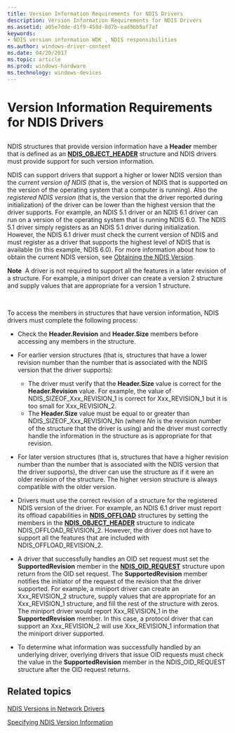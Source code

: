 ```yaml
---
title: Version Information Requirements for NDIS Drivers
description: Version Information Requirements for NDIS Drivers
ms.assetid: a05e7dde-d1f9-458d-8d7b-ead9bb9af7af
keywords:
- NDIS version information WDK , NDIS responsibilities
ms.author: windows-driver-content
ms.date: 04/20/2017
ms.topic: article
ms.prod: windows-hardware
ms.technology: windows-devices
---
```


# Version Information Requirements for NDIS Drivers


## <a href="" id="ddk-version-information-requirements-for-ndis-drivers-ng"></a>


NDIS structures that provide version information have a **Header** member that is defined as an [**NDIS\_OBJECT\_HEADER**](https://msdn.microsoft.com/library/windows/hardware/ff566588) structure and NDIS drivers must provide support for such version information.

NDIS can support drivers that support a higher or lower NDIS version than the *current version of NDIS* (that is, the version of NDIS that is supported on the version of the operating system that a computer is running). Also the *registered NDIS version* (that is, the version that the driver reported during initialization) of the driver can be lower than the highest version that the driver supports. For example, an NDIS 5.1 driver or an NDIS 6.1 driver can run on a version of the operating system that is running NDIS 6.0. The NDIS 5.1 driver simply registers as an NDIS 5.1 driver during initialization. However, the NDIS 6.1 driver must check the current version of NDIS and must register as a driver that supports the highest level of NDIS that is available (in this example, NDIS 6.0). For more information about how to obtain the current NDIS version, see [Obtaining the NDIS Version](obtaining-the-ndis-version.md).

**Note**  A driver is not required to support all the features in a later revision of a structure. For example, a miniport driver can create a version 2 structure and supply values that are appropriate for a version 1 structure.

 

To access the members in structures that have version information, NDIS drivers must complete the following process:

-   Check the **Header.Revision** and **Header.Size** members before accessing any members in the structure.

-   For earlier version structures (that is, structures that have a lower revision number than the number that is associated with the NDIS version that the driver supports):
    -   The driver must verify that the **Header.Size** value is correct for the **Header.Revision** value. For example, the value of NDIS\_SIZEOF\_Xxx\_REVISION\_1 is correct for Xxx\_REVISION\_1 but it is too small for Xxx\_REVISION\_2.
    -   The **Header.Size** value must be equal to or greater than NDIS\_SIZEOF\_Xxx\_REVISION\_Nn (where *Nn* is the revision number of the structure that the driver is using) and the driver must correctly handle the information in the structure as is appropriate for that revision.
-   For later version structures (that is, structures that have a higher revision number than the number that is associated with the NDIS version that the driver supports), the driver can use the structure as if it were an older revision of the structure. The higher version structure is always compatible with the older version.

-   Drivers must use the correct revision of a structure for the registered NDIS version of the driver. For example, an NDIS 6.1 driver must report its offload capabilities in [**NDIS\_OFFLOAD**](https://msdn.microsoft.com/library/windows/hardware/ff566599) structures by setting the members in the [**NDIS\_OBJECT\_HEADER**](https://msdn.microsoft.com/library/windows/hardware/ff566588) structure to indicate NDIS\_OFFLOAD\_REVISION\_2. However, the driver does not have to support all the features that are included with NDIS\_OFFLOAD\_REVISION\_2.

-   A driver that successfully handles an OID set request must set the **SupportedRevision** member in the [**NDIS\_OID\_REQUEST**](https://msdn.microsoft.com/library/windows/hardware/ff566710) structure upon return from the OID set request. The **SupportedRevision** member notifies the initiator of the request of the revision that the driver supported. For example, a miniport driver can create an Xxx\_REVISION\_2 structure, supply values that are appropriate for an Xxx\_REVISION\_1 structure, and fill the rest of the structure with zeros. The miniport driver would report Xxx\_REVISION\_1 in the **SupportedRevision** member. In this case, a protocol driver that can support an Xxx\_REVISION\_2 will use Xxx\_REVISION\_1 information that the miniport driver supported.

-   To determine what information was successfully handled by an underlying driver, overlying drivers that issue OID requests must check the value in the **SupportedRevision** member in the NDIS\_OID\_REQUEST structure after the OID request returns.

## Related topics


[NDIS Versions in Network Drivers](ndis-versions-in-network-drivers.md)

[Specifying NDIS Version Information](specifying-ndis-version-information.md)

 

 






